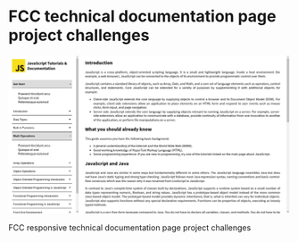 # FCC technical documentation page project challenges

![The project's screenshot.](ss/doc-page-d-2.png)

FCC responsive technical documentation page project challenges
